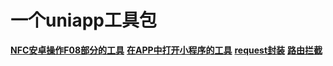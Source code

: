 # 一个uniapp工具包

[**NFC安卓操作F08部分的工具**](./nfcUtils.js)
[**在APP中打开小程序的工具**](./mini.js)
[**request封装**](./request.js)
[**路由拦截**](./routerInterceptor.js)
